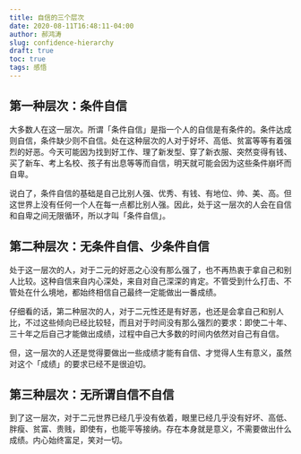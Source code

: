 ```yaml
---
title: 自信的三个层次
date: 2020-08-11T16:48:11-04:00
author: 郝鸿涛
slug: confidence-hierarchy
draft: true
toc: true
tags: 感悟
---
```


## 第一种层次：条件自信

大多数人在这一层次。所谓「条件自信」是指一个人的自信是有条件的。条件达成则自信，条件缺少则不自信。处在这种层次的人对于好坏、高低、贫富等等有着强烈的好恶。今天可能因为找到好工作、理了新发型、穿了新衣服、突然变得有钱、买了新车、考上名校、孩子有出息等等而自信，明天就可能会因为这些条件崩坏而自卑。

说白了，条件自信的基础是自己比别人强、优秀、有钱、有地位、帅、美、高。但这世界上没有任何一个人在每一点都比别人强。因此，处于这一层次的人会在自信和自卑之间无限循环，所以才叫「条件自信」。

## 第二种层次：无条件自信、少条件自信

处于这一层次的人，对于二元的好恶之心没有那么强了，也不再热衷于拿自己和别人比较。这种自信来自内心深处，来自对自己深深的肯定。不管受到什么打击、不管处在什么境地，都始终相信自己最终一定能做出一番成绩。

仔细看的话，第二种层次的人，对于二元性还是有好恶，也还是会拿自己和别人比，不过这些倾向已经比较轻，而且对于时间没有那么强烈的要求：即使二十年、三十年之后自己才能做出成绩，过程中自己大多数的时间内依然对自己有自信。

但，这一层次的人还是觉得要做出一些成绩才能有自信、才觉得人生有意义，虽然对这个「成绩」的要求已经不是很迫切。

## 第三种层次：无所谓自信不自信

到了这一层次，对于二元世界已经几乎没有依着，眼里已经几乎没有好坏、高低、胖瘦、贫富、贵贱，即使有，也能平等接纳。存在本身就是意义，不需要做出什么成绩。内心始终富足，笑对一切。